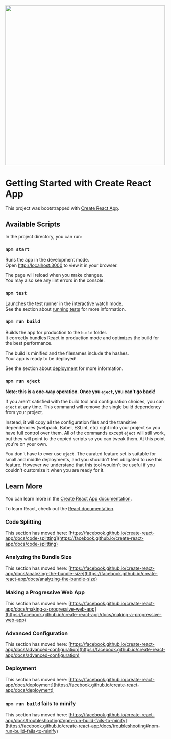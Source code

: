 <img src="https://doc-14-5s-docs.googleusercontent.com/docs/securesc/71i2gqmsta46h18398638bm7vhucai6l/j7arqeh3r6t7grj9ehbuc77sebfergsd/1667576400000/03127143205047621729/03127143205047621729/19Cig4iY9ERyx4RcFBQidW0jTAIyfTrdD?ax=ALW9-sA4eTQqpnBDDWs0V5yJtAxDBpMczJM2HdlU3XzVEBIqV0IAzBHScBMD-SsVzqc0H5lleXyHOiIkMUBBXv8DqBl8QlkYC1h03L3DFyecEXWAxsHI9pNlHA0ezX17yx6WxP246-nIR-SOAzpt4SVJfcl2y7tU0ekYcfA2iF_EhypD0l9IpR3-Y1jxpZGFaZPDBbCYtlNhR4XU7jmFSHFka1aQ92uMQlQywHEYF3gGsF0Nckb4JgkxfSC5Yxt0SZ4vuR7g8qOHGv3ZNL8bvxJx7EVU-uG8kkMkn_Uhv5f7xwvbujfhzyNcJ7H7bn3A7XIOF3rQBqGcbQCVz1f56OGTFaIoits4m6L26GSZfZ1WwZxrv6EY8IkCAefxxE-QFq1cBbhH-otTMO6kHnsDtm7-g-t5akktE5GCsSoGPx5rcc-dl-puXEeY-SU-sEV5qm-J3a1ydqEIoIvEuQgtx_N9YyHImfTDqxRLWxqCXD5UsomzD-AVls2FX_bu52KlZ5KIgutUflTZuP4XmV8Y84uw6d1UEPnovHj9eR16-l51pNTgKXh_lriMEfX8e8SW2ubipigDirdiX0xSu2ZROdfIXwwwwnQYeIlli60v2G_4MXCvJ-bkttp3ZdCSy8JfASFNRbAtMpWqptHd7JVVz8gPhlFezppIj-bZwEGt6UivyxacvT-cFeSL36x5XDjmIqXdHkZa8bAjmQqDV2b2iADd4Sis35cQcf7CCHhpvtJVHTmZfpqiEWJkd9KQRD5z6eLUpOpsB7VM2jaGKZeHZD7JIwycpx2HuI_I4A23u-T1sk-aFKN1GxTPGOArGwq3ODJGb654fDDwJ1sWmMYYZ7O7mPXJlzoGVdXIGsR49E_--GCv9_tFUOA8WWdBgoVt9LYW5o_l&uuid=e960dcf6-3a2d-47fa-b60d-52db25499142&authuser=0&nonce=edsah07oagb34&user=03127143205047621729&hash=opqo8rh619nu20231r48p787r754k1h0" width="500">

# Getting Started with Create React App

This project was bootstrapped with [Create React App](https://github.com/facebook/create-react-app).

## Available Scripts

In the project directory, you can run:

### `npm start`

Runs the app in the development mode.\
Open [http://localhost:3000](http://localhost:3000) to view it in your browser.

The page will reload when you make changes.\
You may also see any lint errors in the console.

### `npm test`

Launches the test runner in the interactive watch mode.\
See the section about [running tests](https://facebook.github.io/create-react-app/docs/running-tests) for more information.

### `npm run build`

Builds the app for production to the `build` folder.\
It correctly bundles React in production mode and optimizes the build for the best performance.

The build is minified and the filenames include the hashes.\
Your app is ready to be deployed!

See the section about [deployment](https://facebook.github.io/create-react-app/docs/deployment) for more information.

### `npm run eject`

**Note: this is a one-way operation. Once you `eject`, you can't go back!**

If you aren't satisfied with the build tool and configuration choices, you can `eject` at any time. This command will remove the single build dependency from your project.

Instead, it will copy all the configuration files and the transitive dependencies (webpack, Babel, ESLint, etc) right into your project so you have full control over them. All of the commands except `eject` will still work, but they will point to the copied scripts so you can tweak them. At this point you're on your own.

You don't have to ever use `eject`. The curated feature set is suitable for small and middle deployments, and you shouldn't feel obligated to use this feature. However we understand that this tool wouldn't be useful if you couldn't customize it when you are ready for it.

## Learn More

You can learn more in the [Create React App documentation](https://facebook.github.io/create-react-app/docs/getting-started).

To learn React, check out the [React documentation](https://reactjs.org/).

### Code Splitting

This section has moved here: [https://facebook.github.io/create-react-app/docs/code-splitting](https://facebook.github.io/create-react-app/docs/code-splitting)

### Analyzing the Bundle Size

This section has moved here: [https://facebook.github.io/create-react-app/docs/analyzing-the-bundle-size](https://facebook.github.io/create-react-app/docs/analyzing-the-bundle-size)

### Making a Progressive Web App

This section has moved here: [https://facebook.github.io/create-react-app/docs/making-a-progressive-web-app](https://facebook.github.io/create-react-app/docs/making-a-progressive-web-app)

### Advanced Configuration

This section has moved here: [https://facebook.github.io/create-react-app/docs/advanced-configuration](https://facebook.github.io/create-react-app/docs/advanced-configuration)

### Deployment

This section has moved here: [https://facebook.github.io/create-react-app/docs/deployment](https://facebook.github.io/create-react-app/docs/deployment)

### `npm run build` fails to minify

This section has moved here: [https://facebook.github.io/create-react-app/docs/troubleshooting#npm-run-build-fails-to-minify](https://facebook.github.io/create-react-app/docs/troubleshooting#npm-run-build-fails-to-minify)
